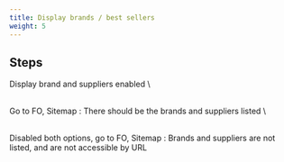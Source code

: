 ```yaml
---
title: Display brands / best sellers
weight: 5
---
```

## Steps

Display brand and suppliers enabled\
\
Go to FO, Sitemap : There should be the brands and suppliers listed\
\
Disabled both options, go to FO, Sitemap : Brands and suppliers are not listed, and are not accessible by URL

